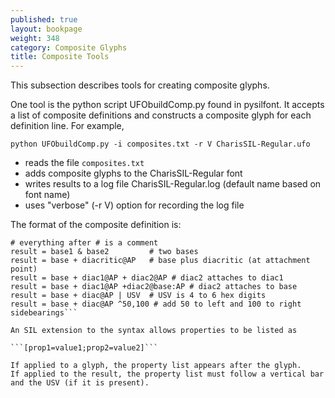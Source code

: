 ```yaml
---
published: true
layout: bookpage
weight: 348
category: Composite Glyphs
title: Composite Tools
---
```


This subsection describes tools for creating composite glyphs.

One tool is the python script UFObuildComp.py found in pysilfont. It accepts a list of composite definitions and constructs a composite glyph for each definition line. For example,

```python UFObuildComp.py -i composites.txt -r V CharisSIL-Regular.ufo ```

* reads the file ```composites.txt```
* adds composite glyphs to the CharisSIL-Regular font
* writes results to a log file CharisSIL-Regular.log (default name based on font name)
* uses "verbose" (-r V) option for recording the log file

The format of the composite definition is:

```
# everything after # is a comment
result = base1 & base2         # two bases
result = base + diacritic@AP   # base plus diacritic (at attachment point)
result = base + diac1@AP + diac2@AP # diac2 attaches to diac1
result = base + diac1@AP +diac2@base:AP # diac2 attaches to base
result = base + diac@AP | USV  # USV is 4 to 6 hex digits
result = base + diac@AP ^50,100 # add 50 to left and 100 to right sidebearings```

An SIL extension to the syntax allows properties to be listed as

```[prop1=value1;prop2=value2]```

If applied to a glyph, the property list appears after the glyph.
If applied to the result, the property list must follow a vertical bar and the USV (if it is present).
